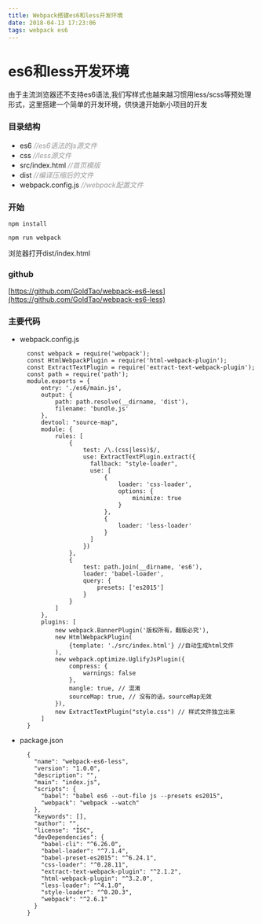 ```yaml
---
title: Webpack搭建es6和less开发环境
date: 2018-04-13 17:23:06
tags: webpack es6
---
```

# es6和less开发环境
由于主流浏览器还不支持es6语法,我们写样式也越来越习惯用less/scss等预处理形式，这里搭建一个简单的开发环境，供快速开始新小项目的开发

### 目录结构
- es6 *<span style='color:#999'>//es6语法的js源文件</span>*
- css *<span style='color:#999'>//less源文件</span>*
- src/index.html *<span style='color:#999'>//首页模版</span>*
- dist *<span style='color:#999'>//编译压缩后的文件</span>*
- webpack.config.js *<span style='color:#999'>//webpack配置文件</span>*

### 开始
`npm install`

`npm run webpack`

浏览器打开dist/index.html

### github
[https://github.com/GoldTao/webpack-es6-less](https://github.com/GoldTao/webpack-es6-less)

### 主要代码
- webpack.config.js

        const webpack = require('webpack');
        const HtmlWebpackPlugin = require('html-webpack-plugin');
        const ExtractTextPlugin = require('extract-text-webpack-plugin');
        const path = require('path');
        module.exports = {
            entry: './es6/main.js',
            output: {
                path: path.resolve(__dirname, 'dist'),
                filename: 'bundle.js'
            },
            devtool: "source-map",
            module: {
                rules: [
                    {
                        test: /\.(css|less)$/,
                        use: ExtractTextPlugin.extract({
                          fallback: "style-loader",
                          use: [
                              {
                                  loader: 'css-loader',
                                  options: {
                                      minimize: true
                                  }
                              },
                              {
                                  loader: 'less-loader'
                              }
                          ]
                        })
                    },
                    {
                        test: path.join(__dirname, 'es6'),
                        loader: 'babel-loader',
                        query: {
                            presets: ['es2015']
                        }
                    }
                ]
            },
            plugins: [
                new webpack.BannerPlugin('版权所有，翻版必究'),
                new HtmlWebpackPlugin(
                    {template: './src/index.html'} //自动生成html文件
                ),
                new webpack.optimize.UglifyJsPlugin({
                    compress: {
                        warnings: false
                    },
                    mangle: true, // 混淆
                    sourceMap: true, // 没有的话，sourceMap无效
                }),
                new ExtractTextPlugin("style.css") // 样式文件独立出来
            ]
        }

- package.json
        
        {
          "name": "webpack-es6-less",
          "version": "1.0.0",
          "description": "",
          "main": "index.js",
          "scripts": {
            "babel": "babel es6 --out-file js --presets es2015",
            "webpack": "webpack --watch"
          },
          "keywords": [],
          "author": "",
          "license": "ISC",
          "devDependencies": {
            "babel-cli": "^6.26.0",
            "babel-loader": "^7.1.4",
            "babel-preset-es2015": "^6.24.1",
            "css-loader": "^0.28.11",
            "extract-text-webpack-plugin": "^2.1.2",
            "html-webpack-plugin": "^3.2.0",
            "less-loader": "^4.1.0",
            "style-loader": "^0.20.3",
            "webpack": "^2.6.1"
          }
        }

